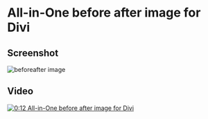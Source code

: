 # All-in-One before after image for Divi

## Screenshot

![beforeafter image ](https://img001.prntscr.com/file/img001/HTsx5RF3RxuYWHzRcRGHiA.png)

## Video

[![ 0:12 All-in-One before after image for Divi](https://res.cloudinary.com/marcomontalbano/image/upload/v1697811415/video_to_markdown/images/youtube--E1MaEtdyFd0-c05b58ac6eb4c4700831b2b3070cd403.jpg)](https://youtu.be/E1MaEtdyFd0 " 0:12 All-in-One before after image for Divi")
